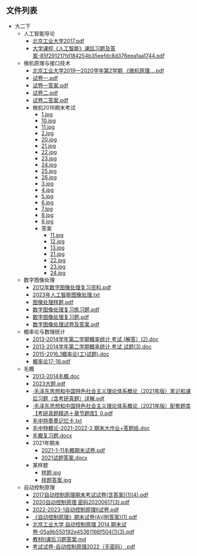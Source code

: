 

## 文件列表

- 大二下
    - 人工智能导论
        - [北京工业大学2017.pdf](https://github.com/Nagi-ovo/BJUT-AI/raw/master/./%E5%A4%A7%E4%BA%8C%E4%B8%8B%5C%E4%BA%BA%E5%B7%A5%E6%99%BA%E8%83%BD%E5%AF%BC%E8%AE%BA/%E5%8C%97%E4%BA%AC%E5%B7%A5%E4%B8%9A%E5%A4%A7%E5%AD%A62017.pdf)
        - [大学课程《人工智能》课后习题及答案-85f291217fd184254b35eefdc8d376eeafaa1744.pdf](https://github.com/Nagi-ovo/BJUT-AI/raw/master/./%E5%A4%A7%E4%BA%8C%E4%B8%8B%5C%E4%BA%BA%E5%B7%A5%E6%99%BA%E8%83%BD%E5%AF%BC%E8%AE%BA/%E5%A4%A7%E5%AD%A6%E8%AF%BE%E7%A8%8B%E3%80%8A%E4%BA%BA%E5%B7%A5%E6%99%BA%E8%83%BD%E3%80%8B%E8%AF%BE%E5%90%8E%E4%B9%A0%E9%A2%98%E5%8F%8A%E7%AD%94%E6%A1%88-85f291217fd184254b35eefdc8d376eeafaa1744.pdf)
    - 微机原理与接口技术
        - [北京工业大学2019—2020学年第2学期 《微机原理....pdf](https://github.com/Nagi-ovo/BJUT-AI/raw/master/./%E5%A4%A7%E4%BA%8C%E4%B8%8B%5C%E5%BE%AE%E6%9C%BA%E5%8E%9F%E7%90%86%E4%B8%8E%E6%8E%A5%E5%8F%A3%E6%8A%80%E6%9C%AF/%E5%8C%97%E4%BA%AC%E5%B7%A5%E4%B8%9A%E5%A4%A7%E5%AD%A62019%E2%80%942020%E5%AD%A6%E5%B9%B4%E7%AC%AC2%E5%AD%A6%E6%9C%9F%20%E3%80%8A%E5%BE%AE%E6%9C%BA%E5%8E%9F%E7%90%86....pdf)
        - [试卷一.pdf](https://github.com/Nagi-ovo/BJUT-AI/raw/master/./%E5%A4%A7%E4%BA%8C%E4%B8%8B%5C%E5%BE%AE%E6%9C%BA%E5%8E%9F%E7%90%86%E4%B8%8E%E6%8E%A5%E5%8F%A3%E6%8A%80%E6%9C%AF/%E8%AF%95%E5%8D%B7%E4%B8%80.pdf)
        - [试卷一答案.pdf](https://github.com/Nagi-ovo/BJUT-AI/raw/master/./%E5%A4%A7%E4%BA%8C%E4%B8%8B%5C%E5%BE%AE%E6%9C%BA%E5%8E%9F%E7%90%86%E4%B8%8E%E6%8E%A5%E5%8F%A3%E6%8A%80%E6%9C%AF/%E8%AF%95%E5%8D%B7%E4%B8%80%E7%AD%94%E6%A1%88.pdf)
        - [试卷二.pdf](https://github.com/Nagi-ovo/BJUT-AI/raw/master/./%E5%A4%A7%E4%BA%8C%E4%B8%8B%5C%E5%BE%AE%E6%9C%BA%E5%8E%9F%E7%90%86%E4%B8%8E%E6%8E%A5%E5%8F%A3%E6%8A%80%E6%9C%AF/%E8%AF%95%E5%8D%B7%E4%BA%8C.pdf)
        - [试卷二答案.pdf](https://github.com/Nagi-ovo/BJUT-AI/raw/master/./%E5%A4%A7%E4%BA%8C%E4%B8%8B%5C%E5%BE%AE%E6%9C%BA%E5%8E%9F%E7%90%86%E4%B8%8E%E6%8E%A5%E5%8F%A3%E6%8A%80%E6%9C%AF/%E8%AF%95%E5%8D%B7%E4%BA%8C%E7%AD%94%E6%A1%88.pdf)
        - 微机2016期末考试
            - [1.jpg](https://github.com/Nagi-ovo/BJUT-AI/raw/master/./%E5%A4%A7%E4%BA%8C%E4%B8%8B%5C%E5%BE%AE%E6%9C%BA%E5%8E%9F%E7%90%86%E4%B8%8E%E6%8E%A5%E5%8F%A3%E6%8A%80%E6%9C%AF%5C%E5%BE%AE%E6%9C%BA2016%E6%9C%9F%E6%9C%AB%E8%80%83%E8%AF%95/1.jpg)
            - [10.jpg](https://github.com/Nagi-ovo/BJUT-AI/raw/master/./%E5%A4%A7%E4%BA%8C%E4%B8%8B%5C%E5%BE%AE%E6%9C%BA%E5%8E%9F%E7%90%86%E4%B8%8E%E6%8E%A5%E5%8F%A3%E6%8A%80%E6%9C%AF%5C%E5%BE%AE%E6%9C%BA2016%E6%9C%9F%E6%9C%AB%E8%80%83%E8%AF%95/10.jpg)
            - [11.jpg](https://github.com/Nagi-ovo/BJUT-AI/raw/master/./%E5%A4%A7%E4%BA%8C%E4%B8%8B%5C%E5%BE%AE%E6%9C%BA%E5%8E%9F%E7%90%86%E4%B8%8E%E6%8E%A5%E5%8F%A3%E6%8A%80%E6%9C%AF%5C%E5%BE%AE%E6%9C%BA2016%E6%9C%9F%E6%9C%AB%E8%80%83%E8%AF%95/11.jpg)
            - [2.jpg](https://github.com/Nagi-ovo/BJUT-AI/raw/master/./%E5%A4%A7%E4%BA%8C%E4%B8%8B%5C%E5%BE%AE%E6%9C%BA%E5%8E%9F%E7%90%86%E4%B8%8E%E6%8E%A5%E5%8F%A3%E6%8A%80%E6%9C%AF%5C%E5%BE%AE%E6%9C%BA2016%E6%9C%9F%E6%9C%AB%E8%80%83%E8%AF%95/2.jpg)
            - [20.jpg](https://github.com/Nagi-ovo/BJUT-AI/raw/master/./%E5%A4%A7%E4%BA%8C%E4%B8%8B%5C%E5%BE%AE%E6%9C%BA%E5%8E%9F%E7%90%86%E4%B8%8E%E6%8E%A5%E5%8F%A3%E6%8A%80%E6%9C%AF%5C%E5%BE%AE%E6%9C%BA2016%E6%9C%9F%E6%9C%AB%E8%80%83%E8%AF%95/20.jpg)
            - [21.jpg](https://github.com/Nagi-ovo/BJUT-AI/raw/master/./%E5%A4%A7%E4%BA%8C%E4%B8%8B%5C%E5%BE%AE%E6%9C%BA%E5%8E%9F%E7%90%86%E4%B8%8E%E6%8E%A5%E5%8F%A3%E6%8A%80%E6%9C%AF%5C%E5%BE%AE%E6%9C%BA2016%E6%9C%9F%E6%9C%AB%E8%80%83%E8%AF%95/21.jpg)
            - [22.jpg](https://github.com/Nagi-ovo/BJUT-AI/raw/master/./%E5%A4%A7%E4%BA%8C%E4%B8%8B%5C%E5%BE%AE%E6%9C%BA%E5%8E%9F%E7%90%86%E4%B8%8E%E6%8E%A5%E5%8F%A3%E6%8A%80%E6%9C%AF%5C%E5%BE%AE%E6%9C%BA2016%E6%9C%9F%E6%9C%AB%E8%80%83%E8%AF%95/22.jpg)
            - [23.jpg](https://github.com/Nagi-ovo/BJUT-AI/raw/master/./%E5%A4%A7%E4%BA%8C%E4%B8%8B%5C%E5%BE%AE%E6%9C%BA%E5%8E%9F%E7%90%86%E4%B8%8E%E6%8E%A5%E5%8F%A3%E6%8A%80%E6%9C%AF%5C%E5%BE%AE%E6%9C%BA2016%E6%9C%9F%E6%9C%AB%E8%80%83%E8%AF%95/23.jpg)
            - [24.jpg](https://github.com/Nagi-ovo/BJUT-AI/raw/master/./%E5%A4%A7%E4%BA%8C%E4%B8%8B%5C%E5%BE%AE%E6%9C%BA%E5%8E%9F%E7%90%86%E4%B8%8E%E6%8E%A5%E5%8F%A3%E6%8A%80%E6%9C%AF%5C%E5%BE%AE%E6%9C%BA2016%E6%9C%9F%E6%9C%AB%E8%80%83%E8%AF%95/24.jpg)
            - [25.jpg](https://github.com/Nagi-ovo/BJUT-AI/raw/master/./%E5%A4%A7%E4%BA%8C%E4%B8%8B%5C%E5%BE%AE%E6%9C%BA%E5%8E%9F%E7%90%86%E4%B8%8E%E6%8E%A5%E5%8F%A3%E6%8A%80%E6%9C%AF%5C%E5%BE%AE%E6%9C%BA2016%E6%9C%9F%E6%9C%AB%E8%80%83%E8%AF%95/25.jpg)
            - [26.jpg](https://github.com/Nagi-ovo/BJUT-AI/raw/master/./%E5%A4%A7%E4%BA%8C%E4%B8%8B%5C%E5%BE%AE%E6%9C%BA%E5%8E%9F%E7%90%86%E4%B8%8E%E6%8E%A5%E5%8F%A3%E6%8A%80%E6%9C%AF%5C%E5%BE%AE%E6%9C%BA2016%E6%9C%9F%E6%9C%AB%E8%80%83%E8%AF%95/26.jpg)
            - [3.jpg](https://github.com/Nagi-ovo/BJUT-AI/raw/master/./%E5%A4%A7%E4%BA%8C%E4%B8%8B%5C%E5%BE%AE%E6%9C%BA%E5%8E%9F%E7%90%86%E4%B8%8E%E6%8E%A5%E5%8F%A3%E6%8A%80%E6%9C%AF%5C%E5%BE%AE%E6%9C%BA2016%E6%9C%9F%E6%9C%AB%E8%80%83%E8%AF%95/3.jpg)
            - [4.jpg](https://github.com/Nagi-ovo/BJUT-AI/raw/master/./%E5%A4%A7%E4%BA%8C%E4%B8%8B%5C%E5%BE%AE%E6%9C%BA%E5%8E%9F%E7%90%86%E4%B8%8E%E6%8E%A5%E5%8F%A3%E6%8A%80%E6%9C%AF%5C%E5%BE%AE%E6%9C%BA2016%E6%9C%9F%E6%9C%AB%E8%80%83%E8%AF%95/4.jpg)
            - [5.jpg](https://github.com/Nagi-ovo/BJUT-AI/raw/master/./%E5%A4%A7%E4%BA%8C%E4%B8%8B%5C%E5%BE%AE%E6%9C%BA%E5%8E%9F%E7%90%86%E4%B8%8E%E6%8E%A5%E5%8F%A3%E6%8A%80%E6%9C%AF%5C%E5%BE%AE%E6%9C%BA2016%E6%9C%9F%E6%9C%AB%E8%80%83%E8%AF%95/5.jpg)
            - [6.jpg](https://github.com/Nagi-ovo/BJUT-AI/raw/master/./%E5%A4%A7%E4%BA%8C%E4%B8%8B%5C%E5%BE%AE%E6%9C%BA%E5%8E%9F%E7%90%86%E4%B8%8E%E6%8E%A5%E5%8F%A3%E6%8A%80%E6%9C%AF%5C%E5%BE%AE%E6%9C%BA2016%E6%9C%9F%E6%9C%AB%E8%80%83%E8%AF%95/6.jpg)
            - [7.jpg](https://github.com/Nagi-ovo/BJUT-AI/raw/master/./%E5%A4%A7%E4%BA%8C%E4%B8%8B%5C%E5%BE%AE%E6%9C%BA%E5%8E%9F%E7%90%86%E4%B8%8E%E6%8E%A5%E5%8F%A3%E6%8A%80%E6%9C%AF%5C%E5%BE%AE%E6%9C%BA2016%E6%9C%9F%E6%9C%AB%E8%80%83%E8%AF%95/7.jpg)
            - [8.jpg](https://github.com/Nagi-ovo/BJUT-AI/raw/master/./%E5%A4%A7%E4%BA%8C%E4%B8%8B%5C%E5%BE%AE%E6%9C%BA%E5%8E%9F%E7%90%86%E4%B8%8E%E6%8E%A5%E5%8F%A3%E6%8A%80%E6%9C%AF%5C%E5%BE%AE%E6%9C%BA2016%E6%9C%9F%E6%9C%AB%E8%80%83%E8%AF%95/8.jpg)
            - [9.jpg](https://github.com/Nagi-ovo/BJUT-AI/raw/master/./%E5%A4%A7%E4%BA%8C%E4%B8%8B%5C%E5%BE%AE%E6%9C%BA%E5%8E%9F%E7%90%86%E4%B8%8E%E6%8E%A5%E5%8F%A3%E6%8A%80%E6%9C%AF%5C%E5%BE%AE%E6%9C%BA2016%E6%9C%9F%E6%9C%AB%E8%80%83%E8%AF%95/9.jpg)
            - 答案
                - [11.jpg](https://github.com/Nagi-ovo/BJUT-AI/raw/master/./%E5%A4%A7%E4%BA%8C%E4%B8%8B%5C%E5%BE%AE%E6%9C%BA%E5%8E%9F%E7%90%86%E4%B8%8E%E6%8E%A5%E5%8F%A3%E6%8A%80%E6%9C%AF%5C%E5%BE%AE%E6%9C%BA2016%E6%9C%9F%E6%9C%AB%E8%80%83%E8%AF%95%5C%E7%AD%94%E6%A1%88/11.jpg)
                - [12.jpg](https://github.com/Nagi-ovo/BJUT-AI/raw/master/./%E5%A4%A7%E4%BA%8C%E4%B8%8B%5C%E5%BE%AE%E6%9C%BA%E5%8E%9F%E7%90%86%E4%B8%8E%E6%8E%A5%E5%8F%A3%E6%8A%80%E6%9C%AF%5C%E5%BE%AE%E6%9C%BA2016%E6%9C%9F%E6%9C%AB%E8%80%83%E8%AF%95%5C%E7%AD%94%E6%A1%88/12.jpg)
                - [13.jpg](https://github.com/Nagi-ovo/BJUT-AI/raw/master/./%E5%A4%A7%E4%BA%8C%E4%B8%8B%5C%E5%BE%AE%E6%9C%BA%E5%8E%9F%E7%90%86%E4%B8%8E%E6%8E%A5%E5%8F%A3%E6%8A%80%E6%9C%AF%5C%E5%BE%AE%E6%9C%BA2016%E6%9C%9F%E6%9C%AB%E8%80%83%E8%AF%95%5C%E7%AD%94%E6%A1%88/13.jpg)
                - [21.jpg](https://github.com/Nagi-ovo/BJUT-AI/raw/master/./%E5%A4%A7%E4%BA%8C%E4%B8%8B%5C%E5%BE%AE%E6%9C%BA%E5%8E%9F%E7%90%86%E4%B8%8E%E6%8E%A5%E5%8F%A3%E6%8A%80%E6%9C%AF%5C%E5%BE%AE%E6%9C%BA2016%E6%9C%9F%E6%9C%AB%E8%80%83%E8%AF%95%5C%E7%AD%94%E6%A1%88/21.jpg)
                - [22.jpg](https://github.com/Nagi-ovo/BJUT-AI/raw/master/./%E5%A4%A7%E4%BA%8C%E4%B8%8B%5C%E5%BE%AE%E6%9C%BA%E5%8E%9F%E7%90%86%E4%B8%8E%E6%8E%A5%E5%8F%A3%E6%8A%80%E6%9C%AF%5C%E5%BE%AE%E6%9C%BA2016%E6%9C%9F%E6%9C%AB%E8%80%83%E8%AF%95%5C%E7%AD%94%E6%A1%88/22.jpg)
                - [23.jpg](https://github.com/Nagi-ovo/BJUT-AI/raw/master/./%E5%A4%A7%E4%BA%8C%E4%B8%8B%5C%E5%BE%AE%E6%9C%BA%E5%8E%9F%E7%90%86%E4%B8%8E%E6%8E%A5%E5%8F%A3%E6%8A%80%E6%9C%AF%5C%E5%BE%AE%E6%9C%BA2016%E6%9C%9F%E6%9C%AB%E8%80%83%E8%AF%95%5C%E7%AD%94%E6%A1%88/23.jpg)
                - [24.jpg](https://github.com/Nagi-ovo/BJUT-AI/raw/master/./%E5%A4%A7%E4%BA%8C%E4%B8%8B%5C%E5%BE%AE%E6%9C%BA%E5%8E%9F%E7%90%86%E4%B8%8E%E6%8E%A5%E5%8F%A3%E6%8A%80%E6%9C%AF%5C%E5%BE%AE%E6%9C%BA2016%E6%9C%9F%E6%9C%AB%E8%80%83%E8%AF%95%5C%E7%AD%94%E6%A1%88/24.jpg)
    - 数字图像处理
        - [2012年数字图像处理复习资料.pdf](https://github.com/Nagi-ovo/BJUT-AI/raw/master/./%E5%A4%A7%E4%BA%8C%E4%B8%8B%5C%E6%95%B0%E5%AD%97%E5%9B%BE%E5%83%8F%E5%A4%84%E7%90%86/2012%E5%B9%B4%E6%95%B0%E5%AD%97%E5%9B%BE%E5%83%8F%E5%A4%84%E7%90%86%E5%A4%8D%E4%B9%A0%E8%B5%84%E6%96%99.pdf)
        - [2023年人工智能图像处理.txt](https://github.com/Nagi-ovo/BBJUT-AI/blob/master/./%E5%A4%A7%E4%BA%8C%E4%B8%8B%5C%E6%95%B0%E5%AD%97%E5%9B%BE%E5%83%8F%E5%A4%84%E7%90%86/2023%E5%B9%B4%E4%BA%BA%E5%B7%A5%E6%99%BA%E8%83%BD%E5%9B%BE%E5%83%8F%E5%A4%84%E7%90%86.txt)
        - [图像处理样题.pdf](https://github.com/Nagi-ovo/BJUT-AI/raw/master/./%E5%A4%A7%E4%BA%8C%E4%B8%8B%5C%E6%95%B0%E5%AD%97%E5%9B%BE%E5%83%8F%E5%A4%84%E7%90%86/%E5%9B%BE%E5%83%8F%E5%A4%84%E7%90%86%E6%A0%B7%E9%A2%98.pdf)
        - [数字图像处理复习练习题.pdf](https://github.com/Nagi-ovo/BJUT-AI/raw/master/./%E5%A4%A7%E4%BA%8C%E4%B8%8B%5C%E6%95%B0%E5%AD%97%E5%9B%BE%E5%83%8F%E5%A4%84%E7%90%86/%E6%95%B0%E5%AD%97%E5%9B%BE%E5%83%8F%E5%A4%84%E7%90%86%E5%A4%8D%E4%B9%A0%E7%BB%83%E4%B9%A0%E9%A2%98.pdf)
        - [数字图像处理复习题.pdf](https://github.com/Nagi-ovo/BJUT-AI/raw/master/./%E5%A4%A7%E4%BA%8C%E4%B8%8B%5C%E6%95%B0%E5%AD%97%E5%9B%BE%E5%83%8F%E5%A4%84%E7%90%86/%E6%95%B0%E5%AD%97%E5%9B%BE%E5%83%8F%E5%A4%84%E7%90%86%E5%A4%8D%E4%B9%A0%E9%A2%98.pdf)
        - [数字图像处理试卷及答案.pdf](https://github.com/Nagi-ovo/BJUT-AI/raw/master/./%E5%A4%A7%E4%BA%8C%E4%B8%8B%5C%E6%95%B0%E5%AD%97%E5%9B%BE%E5%83%8F%E5%A4%84%E7%90%86/%E6%95%B0%E5%AD%97%E5%9B%BE%E5%83%8F%E5%A4%84%E7%90%86%E8%AF%95%E5%8D%B7%E5%8F%8A%E7%AD%94%E6%A1%88.pdf)
    - 概率论与数理统计
        - [2013-2014学年第二学期概率统计 考试 (解答）(2).doc](https://github.com/Nagi-ovo/BJUT-AI/raw/master/./%E5%A4%A7%E4%BA%8C%E4%B8%8B%5C%E6%A6%82%E7%8E%87%E8%AE%BA%E4%B8%8E%E6%95%B0%E7%90%86%E7%BB%9F%E8%AE%A1/2013-2014%E5%AD%A6%E5%B9%B4%E7%AC%AC%E4%BA%8C%E5%AD%A6%E6%9C%9F%E6%A6%82%E7%8E%87%E7%BB%9F%E8%AE%A1%20%E8%80%83%E8%AF%95%20%28%E8%A7%A3%E7%AD%94%EF%BC%89%282%29.doc)
        - [2013-2014学年第二学期概率统计 考试 试题(3).doc](https://github.com/Nagi-ovo/BJUT-AI/raw/master/./%E5%A4%A7%E4%BA%8C%E4%B8%8B%5C%E6%A6%82%E7%8E%87%E8%AE%BA%E4%B8%8E%E6%95%B0%E7%90%86%E7%BB%9F%E8%AE%A1/2013-2014%E5%AD%A6%E5%B9%B4%E7%AC%AC%E4%BA%8C%E5%AD%A6%E6%9C%9F%E6%A6%82%E7%8E%87%E7%BB%9F%E8%AE%A1%20%E8%80%83%E8%AF%95%20%E8%AF%95%E9%A2%98%283%29.doc)
        - [2015-2016_1概率论(工)试题).doc](https://github.com/Nagi-ovo/BJUT-AI/raw/master/./%E5%A4%A7%E4%BA%8C%E4%B8%8B%5C%E6%A6%82%E7%8E%87%E8%AE%BA%E4%B8%8E%E6%95%B0%E7%90%86%E7%BB%9F%E8%AE%A1/2015-2016_1%E6%A6%82%E7%8E%87%E8%AE%BA%28%E5%B7%A5%29%E8%AF%95%E9%A2%98%29.doc)
        - [概率论17-18.pdf](https://github.com/Nagi-ovo/BJUT-AI/raw/master/./%E5%A4%A7%E4%BA%8C%E4%B8%8B%5C%E6%A6%82%E7%8E%87%E8%AE%BA%E4%B8%8E%E6%95%B0%E7%90%86%E7%BB%9F%E8%AE%A1/%E6%A6%82%E7%8E%87%E8%AE%BA17-18.pdf)
    - 毛概
        - [2013-2014毛概.doc](https://github.com/Nagi-ovo/BJUT-AI/raw/master/./%E5%A4%A7%E4%BA%8C%E4%B8%8B%5C%E6%AF%9B%E6%A6%82/2013-2014%E6%AF%9B%E6%A6%82.doc)
        - [2023大题.pdf](https://github.com/Nagi-ovo/BJUT-AI/raw/master/./%E5%A4%A7%E4%BA%8C%E4%B8%8B%5C%E6%AF%9B%E6%A6%82/2023%E5%A4%A7%E9%A2%98.pdf)
        - [·毛泽东思想和中国特色社会主义理论体系概论（2021年版）笔记和课后习题（含考研真题）详解.pdf](https://github.com/Nagi-ovo/BJUT-AI/raw/master/./%E5%A4%A7%E4%BA%8C%E4%B8%8B%5C%E6%AF%9B%E6%A6%82/%C2%B7%E6%AF%9B%E6%B3%BD%E4%B8%9C%E6%80%9D%E6%83%B3%E5%92%8C%E4%B8%AD%E5%9B%BD%E7%89%B9%E8%89%B2%E7%A4%BE%E4%BC%9A%E4%B8%BB%E4%B9%89%E7%90%86%E8%AE%BA%E4%BD%93%E7%B3%BB%E6%A6%82%E8%AE%BA%EF%BC%882021%E5%B9%B4%E7%89%88%EF%BC%89%E7%AC%94%E8%AE%B0%E5%92%8C%E8%AF%BE%E5%90%8E%E4%B9%A0%E9%A2%98%EF%BC%88%E5%90%AB%E8%80%83%E7%A0%94%E7%9C%9F%E9%A2%98%EF%BC%89%E8%AF%A6%E8%A7%A3.pdf)
        - [·毛泽东思想和中国特色社会主义理论体系概论（2021年版）配套题库【考研真题精选＋章节题库】0.pdf](https://github.com/Nagi-ovo/BJUT-AI/raw/master/./%E5%A4%A7%E4%BA%8C%E4%B8%8B%5C%E6%AF%9B%E6%A6%82/%C2%B7%E6%AF%9B%E6%B3%BD%E4%B8%9C%E6%80%9D%E6%83%B3%E5%92%8C%E4%B8%AD%E5%9B%BD%E7%89%B9%E8%89%B2%E7%A4%BE%E4%BC%9A%E4%B8%BB%E4%B9%89%E7%90%86%E8%AE%BA%E4%BD%93%E7%B3%BB%E6%A6%82%E8%AE%BA%EF%BC%882021%E5%B9%B4%E7%89%88%EF%BC%89%E9%85%8D%E5%A5%97%E9%A2%98%E5%BA%93%E3%80%90%E8%80%83%E7%A0%94%E7%9C%9F%E9%A2%98%E7%B2%BE%E9%80%89%EF%BC%8B%E7%AB%A0%E8%8A%82%E9%A2%98%E5%BA%93%E3%80%910.pdf)
        - [毛中特墨墨记忆卡.txt](https://github.com/Nagi-ovo/BBJUT-AI/blob/master/./%E5%A4%A7%E4%BA%8C%E4%B8%8B%5C%E6%AF%9B%E6%A6%82/%E6%AF%9B%E4%B8%AD%E7%89%B9%E5%A2%A8%E5%A2%A8%E8%AE%B0%E5%BF%86%E5%8D%A1.txt)
        - [毛中特概论-2021-2022-2 期末大作业+答题纸.doc](https://github.com/Nagi-ovo/BJUT-AI/raw/master/./%E5%A4%A7%E4%BA%8C%E4%B8%8B%5C%E6%AF%9B%E6%A6%82/%E6%AF%9B%E4%B8%AD%E7%89%B9%E6%A6%82%E8%AE%BA-2021-2022-2%20%E6%9C%9F%E6%9C%AB%E5%A4%A7%E4%BD%9C%E4%B8%9A%2B%E7%AD%94%E9%A2%98%E7%BA%B8.doc)
        - [毛概复习题.docx](https://github.com/Nagi-ovo/BJUT-AI/raw/master/./%E5%A4%A7%E4%BA%8C%E4%B8%8B%5C%E6%AF%9B%E6%A6%82/%E6%AF%9B%E6%A6%82%E5%A4%8D%E4%B9%A0%E9%A2%98.docx)
        - 2021年期末
            - [2021-1-11毛概期末试卷.pdf](https://github.com/Nagi-ovo/BJUT-AI/raw/master/./%E5%A4%A7%E4%BA%8C%E4%B8%8B%5C%E6%AF%9B%E6%A6%82%5C2021%E5%B9%B4%E6%9C%9F%E6%9C%AB/2021-1-11%E6%AF%9B%E6%A6%82%E6%9C%9F%E6%9C%AB%E8%AF%95%E5%8D%B7.pdf)
            - [2021试题答案.docx](https://github.com/Nagi-ovo/BJUT-AI/raw/master/./%E5%A4%A7%E4%BA%8C%E4%B8%8B%5C%E6%AF%9B%E6%A6%82%5C2021%E5%B9%B4%E6%9C%9F%E6%9C%AB/2021%E8%AF%95%E9%A2%98%E7%AD%94%E6%A1%88.docx)
        - 某样题
            - [样题.jpg](https://github.com/Nagi-ovo/BJUT-AI/raw/master/./%E5%A4%A7%E4%BA%8C%E4%B8%8B%5C%E6%AF%9B%E6%A6%82%5C%E6%9F%90%E6%A0%B7%E9%A2%98/%E6%A0%B7%E9%A2%98.jpg)
            - [样题答案.jpg](https://github.com/Nagi-ovo/BJUT-AI/raw/master/./%E5%A4%A7%E4%BA%8C%E4%B8%8B%5C%E6%AF%9B%E6%A6%82%5C%E6%9F%90%E6%A0%B7%E9%A2%98/%E6%A0%B7%E9%A2%98%E7%AD%94%E6%A1%88.jpg)
    - 自动控制原理
        - [2017自动控制原理期末考试试卷(含答案)(1)(4).pdf](https://github.com/Nagi-ovo/BJUT-AI/raw/master/./%E5%A4%A7%E4%BA%8C%E4%B8%8B%5C%E8%87%AA%E5%8A%A8%E6%8E%A7%E5%88%B6%E5%8E%9F%E7%90%86/2017%E8%87%AA%E5%8A%A8%E6%8E%A7%E5%88%B6%E5%8E%9F%E7%90%86%E6%9C%9F%E6%9C%AB%E8%80%83%E8%AF%95%E8%AF%95%E5%8D%B7%28%E5%90%AB%E7%AD%94%E6%A1%88%29%281%29%284%29.pdf)
        - [2020自动控制原理 密码20200617(3).pdf](https://github.com/Nagi-ovo/BJUT-AI/raw/master/./%E5%A4%A7%E4%BA%8C%E4%B8%8B%5C%E8%87%AA%E5%8A%A8%E6%8E%A7%E5%88%B6%E5%8E%9F%E7%90%86/2020%E8%87%AA%E5%8A%A8%E6%8E%A7%E5%88%B6%E5%8E%9F%E7%90%86%20%E5%AF%86%E7%A0%8120200617%283%29.pdf)
        - [2022-2023-1自动控制原理II试卷.pdf](https://github.com/Nagi-ovo/BJUT-AI/raw/master/./%E5%A4%A7%E4%BA%8C%E4%B8%8B%5C%E8%87%AA%E5%8A%A8%E6%8E%A7%E5%88%B6%E5%8E%9F%E7%90%86/2022-2023-1%E8%87%AA%E5%8A%A8%E6%8E%A7%E5%88%B6%E5%8E%9F%E7%90%86II%E8%AF%95%E5%8D%B7.pdf)
        - [《自动控制原理》期末试卷(A)(附答案)(1).pdf](https://github.com/Nagi-ovo/BJUT-AI/raw/master/./%E5%A4%A7%E4%BA%8C%E4%B8%8B%5C%E8%87%AA%E5%8A%A8%E6%8E%A7%E5%88%B6%E5%8E%9F%E7%90%86/%E3%80%8A%E8%87%AA%E5%8A%A8%E6%8E%A7%E5%88%B6%E5%8E%9F%E7%90%86%E3%80%8B%E6%9C%9F%E6%9C%AB%E8%AF%95%E5%8D%B7%28A%29%28%E9%99%84%E7%AD%94%E6%A1%88%29%281%29.pdf)
        - [北京工业大学 自动控制原理 2014 期末试卷-05a9b550192e45361166f504(1)(3).pdf](https://github.com/Nagi-ovo/BJUT-AI/raw/master/./%E5%A4%A7%E4%BA%8C%E4%B8%8B%5C%E8%87%AA%E5%8A%A8%E6%8E%A7%E5%88%B6%E5%8E%9F%E7%90%86/%E5%8C%97%E4%BA%AC%E5%B7%A5%E4%B8%9A%E5%A4%A7%E5%AD%A6%20%E8%87%AA%E5%8A%A8%E6%8E%A7%E5%88%B6%E5%8E%9F%E7%90%86%202014%20%E6%9C%9F%E6%9C%AB%E8%AF%95%E5%8D%B7-05a9b550192e45361166f504%281%29%283%29.pdf)
        - [教材II课后习题答案.md](https://github.com/Nagi-ovo/BBJUT-AI/blob/master/./%E5%A4%A7%E4%BA%8C%E4%B8%8B%5C%E8%87%AA%E5%8A%A8%E6%8E%A7%E5%88%B6%E5%8E%9F%E7%90%86/%E6%95%99%E6%9D%90II%E8%AF%BE%E5%90%8E%E4%B9%A0%E9%A2%98%E7%AD%94%E6%A1%88.md)
        - [考试试卷-自动控制原理2022（无密码）.pdf](https://github.com/Nagi-ovo/BJUT-AI/raw/master/./%E5%A4%A7%E4%BA%8C%E4%B8%8B%5C%E8%87%AA%E5%8A%A8%E6%8E%A7%E5%88%B6%E5%8E%9F%E7%90%86/%E8%80%83%E8%AF%95%E8%AF%95%E5%8D%B7-%E8%87%AA%E5%8A%A8%E6%8E%A7%E5%88%B6%E5%8E%9F%E7%90%862022%EF%BC%88%E6%97%A0%E5%AF%86%E7%A0%81%EF%BC%89.pdf)
